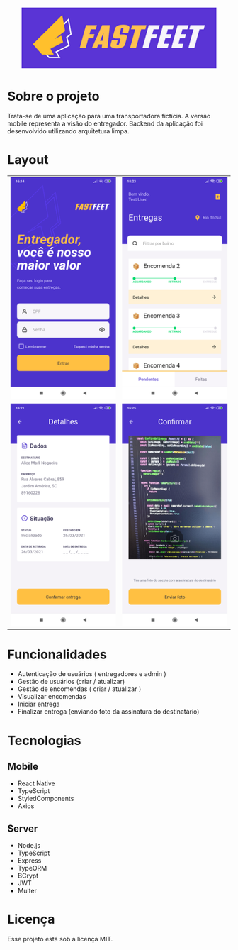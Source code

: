 <h1 align="center">
    <img alt="Login Screen" src="./screenshots/logo.png" />
</h1>

# Sobre o projeto

Trata-se de uma aplicação para uma transportadora fictícia. A versão mobile representa a visão do entregador.
Backend da aplicação foi desenvolvido utilizando arquitetura limpa.

# Layout

<table>
    <tr>
        <td>
            <img alt="Login Screen" src="./screenshots/login_screenshot.png" />
        </td>
        <td>
            <img alt="Delivery List Screen" src="./screenshots/delivery_list_screenshot.png" />
        </td>
    </tr>
    <tr>
        <td>
            <img alt="Delivery Details Screen" src="./screenshots/delivery_details_screenshot.png" />
        </td>
        <td>
            <img alt="Delivery Confirmation Screen" src="./screenshots/confirm_delivery_screenshot.png" />
        </td>
    </tr>
</table>

# Funcionalidades

- Autenticação de usuários ( entregadores e admin )
- Gestão de usuários (criar / atualizar)
- Gestão de encomendas ( criar / atualizar )
- Visualizar encomendas
- Iniciar entrega
- Finalizar entrega (enviando foto da assinatura do destinatário)

# Tecnologias

## Mobile

- React Native
- TypeScript
- StyledComponents
- Axios

## Server

- Node.js
- TypeScript
- Express
- TypeORM
- BCrypt
- JWT
- Multer

# Licença

Esse projeto está sob a licença MIT.
